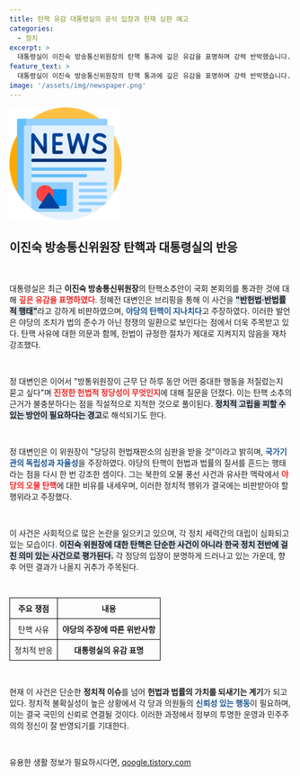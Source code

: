 ```yaml
---
title: 탄핵 유감 대통령실의 공식 입장과 헌재 심판 예고
categories:
  - 정치
excerpt: >
  대통령실이 이진숙 방송통신위원장의 탄핵 통과에 깊은 유감을 표명하며 강력 반박했습니다. 단 하루 근무한 위원장이 헌법 및 법률을 위반했는가?라며 의문을 제기한 이들의 발언이 논란을 일으키고 있습니다.
feature_text: >
  대통령실이 이진숙 방송통신위원장의 탄핵 통과에 깊은 유감을 표명하며 강력 반박했습니다. 단 하루 근무한 위원장이 헌법 및 법률을 위반했는가?라며 의문을 제기한 이들의 발언이 논란을 일으키고 있습니다.
image: '/assets/img/newspaper.png'
---
```


<p><img src="/assets/img/newspaper.png" alt="kimp 속보" /></p>

<h2 data-ke-size="size26">이진숙 방송통신위원장 탄핵과 대통령실의 반응</h2>

<p data-ke-size="size16">&nbsp;</p> 

<p>대통령실은 최근 <b>이진숙 방송통신위원장</b>의 탄핵소추안이 국회 본회의를 통과한 것에 대해 <b><span style="color: #ee2323;">깊은 유감을 표명하였다</span></b>. 정혜전 대변인은 브리핑을 통해 이 사건을 <b><span style="background-color: #21538527;">"반헌법·반법률적 행태"</span></b>라고 강하게 비판하였으며, <b><span style="color: #1a5490;">야당의 탄핵이 지나치다</span></b>고 주장하였다. 이러한 발언은 야당의 조치가 법의 준수가 아닌 정쟁의 일환으로 보인다는 점에서 더욱 주목받고 있다. 탄핵 사유에 대한 의문과 함께, 헌법이 규정한 절차가 제대로 지켜지지 않음을 재차 강조했다.</p></p>

<p data-ke-size="size16">&nbsp;</p>

<p>정 대변인은 이어서 "방통위원장이 근무 단 하루 동안 어떤 중대한 행동을 저질렀는지 묻고 싶다"며 <b><span style="color: #ee2323;">진정한 헌법적 정당성이 무엇인지</span></b>에 대해 질문을 던졌다. 이는 탄핵 소추의 근거가 불충분하다는 점을 직설적으로 지적한 것으로 풀이된다. <b><span style="background-color: #21538527;">정치적 고립을 피할 수 있는 방안이 필요하다는 경고</span></b>로 해석되기도 한다.</p></p>

<p data-ke-size="size16">&nbsp;</p>

<p>정 대변인은 이 위원장이 "당당히 헌법재판소의 심판을 받을 것"이라고 밝히며, <b><span style="color: #1a5490;">국가기관의 독립성과 자율성</span></b>을 주장하였다. 야당의 탄핵이 헌법과 법률의 질서를 흔드는 행태라는 점을 다시 한 번 강조한 셈이다. 그는 북한의 오물 풍선 사건과 유사한 맥락에서 <b><span style="color: #ee2323;">야당의 오물 탄핵</span></b>에 대한 비유를 내세우며, 이러한 정치적 행위가 결국에는 비판받아야 할 행위라고 주장했다.</p></p>

<p data-ke-size="size16">&nbsp;</p>

<p>이 사건은 사회적으로 많은 논란을 일으키고 있으며, 각 정치 세력간의 대립이 심화되고 있는 모습이다. <b><span style="background-color: #21538527;">이진숙 위원장에 대한 탄핵은 단순한 사건이 아니라 한국 정치 전반에 걸친 의미 있는 사건으로 평가된다.</span></b> 각 정당의 입장이 분명하게 드러나고 있는 가운데, 향후 어떤 결과가 나올지 귀추가 주목된다.</p></p>

<p data-ke-size="size16">&nbsp;</p>

<table style="width: 100%; border-collapse: collapse;">
  <tr>
    <th style="border: 1px solid black; padding: 8px; text-align: center;">주요 쟁점</th>
    <th style="border: 1px solid black; padding: 8px; text-align: center;">내용</th>
  </tr>
  <tr>
    <td style="border: 1px solid black; padding: 8px; text-align: center;">탄핵 사유</td>
    <td style="border: 1px solid black; padding: 8px; text-align: center;"><b>야당의 주장에 따른 위반사항</b></td>
  </tr>
  <tr>
    <td style="border: 1px solid black; padding: 8px; text-align: center;">정치적 반응</td>
    <td style="border: 1px solid black; padding: 8px; text-align: center;"><b>대통령실의 유감 표명</b></td>
  </tr>
</table>

<p data-ke-size="size16">&nbsp;</p>

<p>현재 이 사건은 단순한 <b>정치적 이슈</b>를 넘어 <b>헌법과 법률의 가치를 되새기는 계기</b>가 되고 있다. 정치적 불확실성이 높은 상황에서 각 당과 의원들의 <b><span style="color: #1a5490;">신뢰성 있는 행동</span></b>이 필요하며, 이는 결국 국민의 신뢰로 연결될 것이다. 이러한 과정에서 정부의 투명한 운영과 민주주의의 정신이 잘 반영되기를 기대한다.</p></p>

<p data-ke-size="size16">&nbsp;</p>
유용한 생활 정보가 필요하시다면, <a href="https://qoogle.tistory.com" rel="dofollow">qoogle.tistory.com</a>


